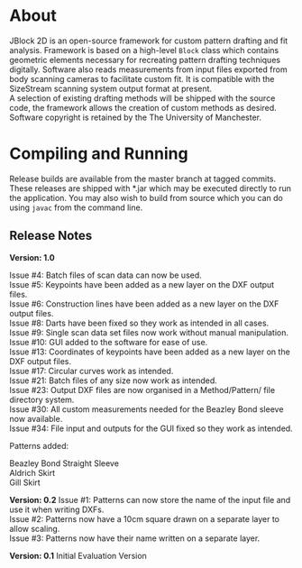 # About #
JBlock 2D is an open-source framework for custom pattern drafting and fit analysis. Framework is based on a high-level `Block` class
which contains geometric elements necessary for recreating pattern drafting techniques digitally. Software also reads
measurements from input files exported from body scanning cameras to facilitate custom fit. It is compatible with the SizeStream scanning system output format at present.    
A selection of existing drafting methods will be shipped with the source code, the framework allows the creation of
custom methods as desired. Software copyright is retained by the The University of Manchester.

# Compiling and Running #
Release builds are available from the master branch at tagged commits. These releases are shipped with *.jar
which may be executed directly to run the application. You may also wish to build from source which you can do using
`javac` from the command line.

## Release Notes ##

**Version: 1.0**

Issue #4: Batch files of scan data can now be used.    
Issue #5: Keypoints have been added as a new layer on the DXF output files.    
Issue #6: Construction lines have been added as a new layer on the DXF output files.    
Issue #8: Darts have been fixed so they work as intended in all cases.    
Issue #9: Single scan data set files now work without manual manipulation.    
Issue #10: GUI added to the software for ease of use.    
Issue #13: Coordinates of keypoints have been added as a new layer on the DXF output files.    
Issue #17: Circular curves work as intended.    
Issue #21: Batch files of any size now work as intended.    
Issue #23: Output DXF files are now organised in a Method/Pattern/ file directory system.    
Issue #30: All custom measurements needed for the Beazley Bond sleeve now available.    
Issue #34: File input and outputs for the GUI fixed so they work as intended.    

Patterns added:    

Beazley Bond Straight Sleeve    
Aldrich Skirt    
Gill Skirt    

**Version: 0.2**
Issue #1: Patterns can now store the name of the input file and use it when writing DXFs.    
Issue #2: Patterns now have a 10cm square drawn on a separate layer to allow scaling.    
Issue #3: Patterns now have their name written on a separate layer.    

**Version: 0.1**
Initial Evaluation Version
